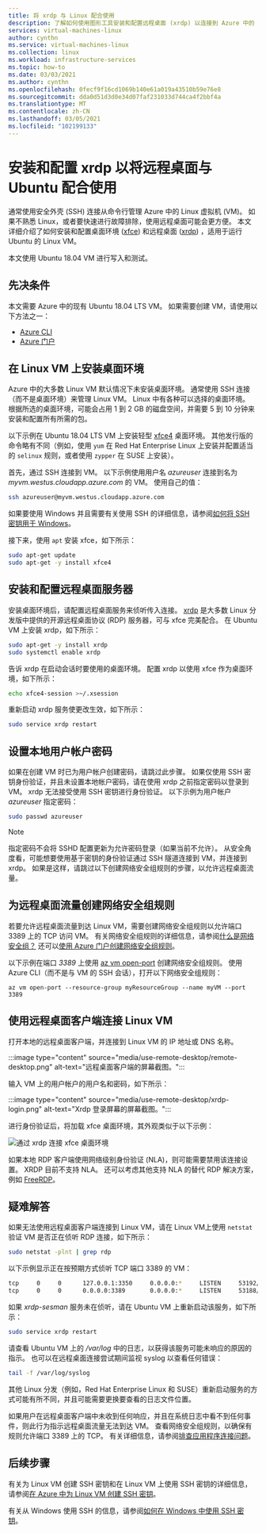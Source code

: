 ```yaml
---
title: 将 xrdp 与 Linux 配合使用
description: 了解如何使用图形工具安装和配置远程桌面 (xrdp) 以连接到 Azure 中的 Linux VM
services: virtual-machines-linux
author: cynthn
ms.service: virtual-machines-linux
ms.collection: linux
ms.workload: infrastructure-services
ms.topic: how-to
ms.date: 03/03/2021
ms.author: cynthn
ms.openlocfilehash: 0fecf9f16cd1069b140e61a019a43510b59e76e8
ms.sourcegitcommit: dda0d51d3d0e34d07faf231033d744ca4f2bbf4a
ms.translationtype: MT
ms.contentlocale: zh-CN
ms.lasthandoff: 03/05/2021
ms.locfileid: "102199133"
---
```

# <a name="install-and-configure-xrdp-to-use-remote-desktop-with-ubuntu"></a>安装和配置 xrdp 以将远程桌面与 Ubuntu 配合使用

通常使用安全外壳 (SSH) 连接从命令行管理 Azure 中的 Linux 虚拟机 (VM)。 如果不熟悉 Linux，或者要快速进行故障排除，使用远程桌面可能会更方便。 本文详细介绍了如何安装和配置桌面环境 ([xfce](https://www.xfce.org)) 和远程桌面 ([xrdp](http://xrdp.org)) ，适用于运行 Ubuntu 的 Linux VM。

本文使用 Ubuntu 18.04 VM 进行写入和测试。 

## <a name="prerequisites"></a>先决条件

本文需要 Azure 中的现有 Ubuntu 18.04 LTS VM。 如果需要创建 VM，请使用以下方法之一：

- [Azure CLI](quick-create-cli.md)
- [Azure 门户](quick-create-portal.md)


## <a name="install-a-desktop-environment-on-your-linux-vm"></a>在 Linux VM 上安装桌面环境

Azure 中的大多数 Linux VM 默认情况下未安装桌面环境。 通常使用 SSH 连接（而不是桌面环境）来管理 Linux VM。 Linux 中有各种可以选择的桌面环境。 根据所选的桌面环境，可能会占用 1 到 2 GB 的磁盘空间，并需要 5 到 10 分钟来安装和配置所有所需的包。

以下示例在 Ubuntu 18.04 LTS VM 上安装轻型 [xfce4](https://www.xfce.org/) 桌面环境。 其他发行版的命令略有不同（例如，使用 `yum` 在 Red Hat Enterprise Linux 上安装并配置适当的 `selinux` 规则，或者使用 `zypper` 在 SUSE 上安装）。

首先，通过 SSH 连接到 VM。 以下示例使用用户名 *azureuser* 连接到名为 *myvm.westus.cloudapp.azure.com* 的 VM。 使用自己的值：

```bash
ssh azureuser@myvm.westus.cloudapp.azure.com
```

如果要使用 Windows 并且需要有关使用 SSH 的详细信息，请参阅[如何将 SSH 密钥用于 Windows](ssh-from-windows.md)。

接下来，使用 `apt` 安装 xfce，如下所示：

```bash
sudo apt-get update
sudo apt-get -y install xfce4
```

## <a name="install-and-configure-a-remote-desktop-server"></a>安装和配置远程桌面服务器
安装桌面环境后，请配置远程桌面服务来侦听传入连接。 [xrdp](http://xrdp.org) 是大多数 Linux 分发版中提供的开源远程桌面协议 (RDP) 服务器，可与 xfce 完美配合。 在 Ubuntu VM 上安装 xrdp，如下所示：

```bash
sudo apt-get -y install xrdp
sudo systemctl enable xrdp
```

告诉 xrdp 在启动会话时要使用的桌面环境。 配置 xrdp 以使用 xfce 作为桌面环境，如下所示：

```bash
echo xfce4-session >~/.xsession
```

重新启动 xrdp 服务使更改生效，如下所示：

```bash
sudo service xrdp restart
```


## <a name="set-a-local-user-account-password"></a>设置本地用户帐户密码
如果在创建 VM 时已为用户帐户创建密码，请跳过此步骤。 如果仅使用 SSH 密钥身份验证，并且未设置本地帐户密码，请在使用 xrdp 之前指定密码以登录到 VM。 xrdp 无法接受使用 SSH 密钥进行身份验证。 以下示例为用户帐户 *azureuser* 指定密码：

```bash
sudo passwd azureuser
```

> [!NOTE]
> 指定密码不会将 SSHD 配置更新为允许密码登录（如果当前不允许）。 从安全角度看，可能想要使用基于密钥的身份验证通过 SSH 隧道连接到 VM，并连接到 xrdp。 如果是这样，请跳过以下创建网络安全组规则的步骤，以允许远程桌面流量。


## <a name="create-a-network-security-group-rule-for-remote-desktop-traffic"></a>为远程桌面流量创建网络安全组规则
若要允许远程桌面流量到达 Linux VM，需要创建网络安全组规则以允许端口 3389 上的 TCP 访问 VM。 有关网络安全组规则的详细信息，请参阅[什么是网络安全组？](../../virtual-network/network-security-groups-overview.md) 还可以[使用 Azure 门户创建网络安全组规则](../windows/nsg-quickstart-portal.md)。

以下示例在端口 *3389* 上使用 [az vm open-port](/cli/azure/vm#az-vm-open-port) 创建网络安全组规则。 使用 Azure CLI（而不是与 VM 的 SSH 会话），打开以下网络安全组规则：

```azurecli
az vm open-port --resource-group myResourceGroup --name myVM --port 3389
```


## <a name="connect-your-linux-vm-with-a-remote-desktop-client"></a>使用远程桌面客户端连接 Linux VM

打开本地的远程桌面客户端，并连接到 Linux VM 的 IP 地址或 DNS 名称。 

:::image type="content" source="media/use-remote-desktop/remote-desktop.png" alt-text="远程桌面客户端的屏幕截图。":::

输入 VM 上的用户帐户的用户名和密码，如下所示：

:::image type="content" source="media/use-remote-desktop/xrdp-login.png" alt-text="Xrdp 登录屏幕的屏幕截图。":::

进行身份验证后，将加载 xfce 桌面环境，其外观类似于以下示例：

![通过 xrdp 连接 xfce 桌面环境](./media/use-remote-desktop/xfce-desktop-environment.png)

如果本地 RDP 客户端使用网络级别身份验证 (NLA)，则可能需要禁用该连接设置。 XRDP 目前不支持 NLA。 还可以考虑其他支持 NLA 的替代 RDP 解决方案，例如 [FreeRDP](https://www.freerdp.com)。


## <a name="troubleshoot"></a>疑难解答
如果无法使用远程桌面客户端连接到 Linux VM，请在 Linux VM上使用 `netstat` 验证 VM 是否正在侦听 RDP 连接，如下所示：

```bash
sudo netstat -plnt | grep rdp
```

以下示例显示正在按预期方式侦听 TCP 端口 3389 的 VM：

```bash
tcp     0     0      127.0.0.1:3350     0.0.0.0:*     LISTEN     53192/xrdp-sesman
tcp     0     0      0.0.0.0:3389       0.0.0.0:*     LISTEN     53188/xrdp
```

如果 *xrdp-sesman* 服务未在侦听，请在 Ubuntu VM 上重新启动该服务，如下所示：

```bash
sudo service xrdp restart
```

请查看 Ubuntu VM 上的 */var/log* 中的日志，以获得该服务可能未响应的原因的指示。 也可以在远程桌面连接尝试期间监视 syslog 以查看任何错误：

```bash
tail -f /var/log/syslog
```

其他 Linux 分发（例如，Red Hat Enterprise Linux 和 SUSE）重新启动服务的方式可能有所不同，并且可能需要更换要查看的日志文件位置。

如果用户在远程桌面客户端中未收到任何响应，并且在系统日志中看不到任何事件，则此行为指示远程桌面流量无法到达 VM。 查看网络安全组规则，以确保有规则允许端口 3389 上的 TCP。 有关详细信息，请参阅[排查应用程序连接问题](../troubleshooting/troubleshoot-app-connection.md)。


## <a name="next-steps"></a>后续步骤
有关为 Linux VM 创建 SSH 密钥和在 Linux VM 上使用 SSH 密钥的详细信息，请参阅[在 Azure 中为 Linux VM 创建 SSH 密钥](mac-create-ssh-keys.md)。

有关从 Windows 使用 SSH 的信息，请参阅[如何在 Windows 中使用 SSH 密钥](ssh-from-windows.md)。
